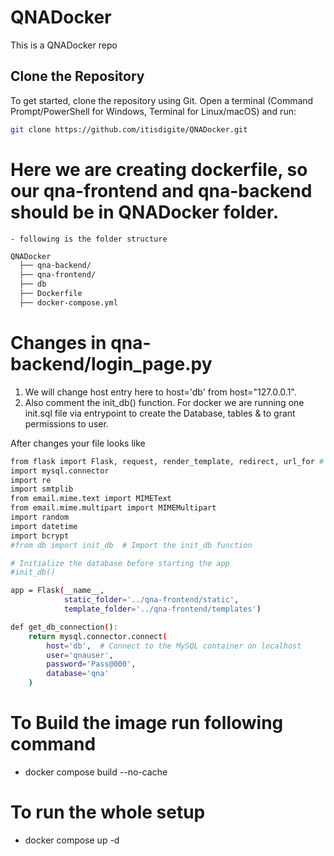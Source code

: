 # QNADocker
This is a QNADocker repo 

## Clone the Repository

To get started, clone the repository using Git. Open a terminal (Command Prompt/PowerShell for Windows, Terminal for Linux/macOS) and run:

```bash
git clone https://github.com/itisdigite/QNADocker.git
```

# Here we are creating dockerfile, so our qna-frontend and qna-backend should be in QNADocker folder.
    - following is the folder structure

```bash
QNADocker
  ├── qna-backend/
  ├── qna-frontend/
  ├── db
  ├── Dockerfile
  ├── docker-compose.yml
```

# Changes in qna-backend/login_page.py 
1. We will change host entry here to host='db' from host="127.0.0.1".
2. Also comment the init_db() function. For docker we are running one init.sql file via entrypoint to create the Database, tables & to grant permissions to user.

After changes your file looks like

```bash
from flask import Flask, request, render_template, redirect, url_for # type: ignore
import mysql.connector
import re
import smtplib
from email.mime.text import MIMEText
from email.mime.multipart import MIMEMultipart
import random
import datetime
import bcrypt
#from db import init_db  # Import the init_db function

# Initialize the database before starting the app
#init_db()

app = Flask(__name__, 
            static_folder='../qna-frontend/static', 
            template_folder='../qna-frontend/templates')

def get_db_connection():
    return mysql.connector.connect(
        host='db',  # Connect to the MySQL container on localhost
        user='qnauser',
        password='Pass@000',
        database='qna'
    )
```


# To Build the image run following command
- docker compose build --no-cache

# To run the whole setup
- docker compose up -d